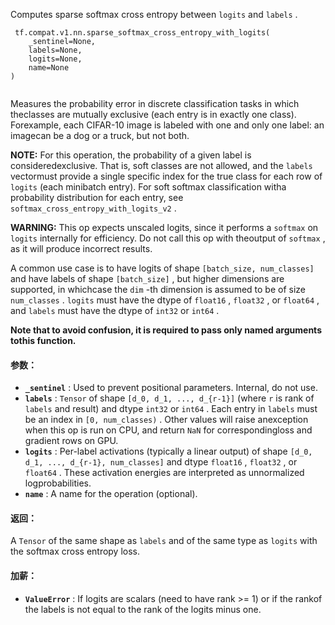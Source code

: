 Computes sparse softmax cross entropy between  `logits`  and  `labels` .

```
 tf.compat.v1.nn.sparse_softmax_cross_entropy_with_logits(
    _sentinel=None,
    labels=None,
    logits=None,
    name=None
)
 
```

Measures the probability error in discrete classification tasks in which theclasses are mutually exclusive (each entry is in exactly one class).  Forexample, each CIFAR-10 image is labeled with one and only one label: an imagecan be a dog or a truck, but not both.

**NOTE:**   For this operation, the probability of a given label is consideredexclusive.  That is, soft classes are not allowed, and the  `labels`  vectormust provide a single specific index for the true class for each row of `logits`  (each minibatch entry).  For soft softmax classification witha probability distribution for each entry, see `softmax_cross_entropy_with_logits_v2` .

**WARNING:**  This op expects unscaled logits, since it performs a  `softmax` on  `logits`  internally for efficiency.  Do not call this op with theoutput of  `softmax` , as it will produce incorrect results.

A common use case is to have logits of shape `[batch_size, num_classes]`  and have labels of shape `[batch_size]` , but higher dimensions are supported, in whichcase the  `dim` -th dimension is assumed to be of size  `num_classes` . `logits`  must have the dtype of  `float16` ,  `float32` , or  `float64` , and `labels`  must have the dtype of  `int32`  or  `int64` .

**Note that to avoid confusion, it is required to pass only named arguments tothis function.** 

#### 参数：
- **`_sentinel`** : Used to prevent positional parameters. Internal, do not use.
- **`labels`** :  `Tensor`  of shape  `[d_0, d_1, ..., d_{r-1}]`  (where  `r`  is rank of `labels`  and result) and dtype  `int32`  or  `int64` . Each entry in  `labels` must be an index in  `[0, num_classes)` . Other values will raise anexception when this op is run on CPU, and return  `NaN`  for correspondingloss and gradient rows on GPU.
- **`logits`** : Per-label activations (typically a linear output) of shape `[d_0, d_1, ..., d_{r-1}, num_classes]`  and dtype  `float16` ,  `float32` , or `float64` . These activation energies are interpreted as unnormalized logprobabilities.
- **`name`** : A name for the operation (optional).


#### 返回：
A  `Tensor`  of the same shape as  `labels`  and of the same type as  `logits` with the softmax cross entropy loss.

#### 加薪：
- **`ValueError`** : If logits are scalars (need to have rank >= 1) or if the rankof the labels is not equal to the rank of the logits minus one.
